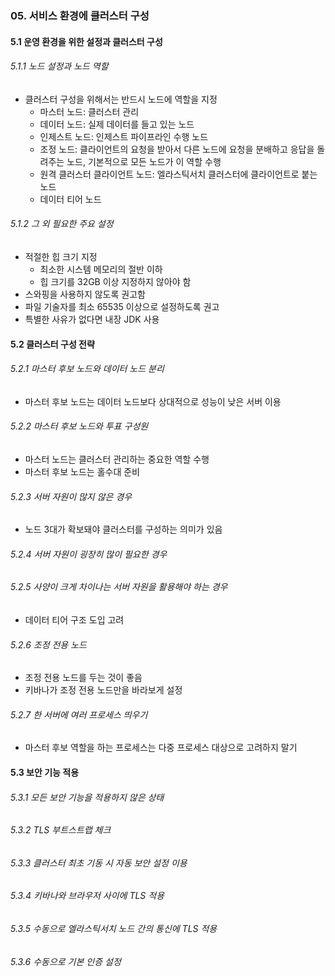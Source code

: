 ### 05. 서비스 환경에 클러스터 구성

#### 5.1 운영 환경을 위한 설정과 클러스터 구성
###### 5.1.1 노드 설정과 노드 역할 
- 클러스터 구성을 위해서는 반드시 노드에 역할을 지정
  - 마스터 노드: 클러스터 관리
  - 데이터 노드: 실제 데이터를 들고 있는 노드
  - 인제스트 노드: 인제스트 파이프라인 수행 노드
  - 조정 노드: 클라이언트의 요청을 받아서 다른 노드에 요청을 분배하고 응답을 돌려주는 노드, 기본적으로 모든 노드가 이 역할 수행
  - 원격 클러스터 클라이언트 노드: 엘라스틱서치 클러스터에 클라이언트로 붙는 노드 
  - 데이터 티어 노드
###### 5.1.2 그 외 필요한 주요 설정
- 적절한 힙 크기 지정 
  - 최소한 시스템 메모리의 절반 이하
  - 힙 크기를 32GB 이상 지정하지 않아야 함 
- 스와핑을 사용하지 않도록 권고함 
- 파일 기술자를 최소 65535 이상으로 설정하도록 권고
- 특별한 사유가 없다면 내장 JDK 사용 

#### 5.2 클러스터 구성 전략
###### 5.2.1 마스터 후보 노드와 데이터 노드 분리 
- 마스터 후보 노드는 데이터 노드보다 상대적으로 성능이 낮은 서버 이용 
###### 5.2.2 마스터 후보 노드와 투표 구성원 
- 마스터 노드는 클러스터 관리하는 중요한 역할 수행
- 마스터 후보 노드는 홀수대 준비 
###### 5.2.3 서버 자원이 많지 않은 경우 
- 노드 3대가 확보돼야 클러스터를 구성하는 의미가 있음 
###### 5.2.4 서버 자원이 굉장히 많이 필요한 경우
###### 5.2.5 사양이 크게 차이나는 서버 자원을 활용해야 하는 경우 
- 데이터 티어 구조 도입 고려
###### 5.2.6 조정 전용 노드
- 조정 전용 노드를 두는 것이 좋음 
- 키바나가 조정 전용 노드만을 바라보게 설정
###### 5.2.7 한 서버에 여러 프로세스 띄우기
- 마스터 후보 역할을 하는 프로세스는 다중 프로세스 대상으로 고려하지 말기

#### 5.3 보안 기능 적용
###### 5.3.1 모든 보안 기능을 적용하지 않은 상태 
###### 5.3.2 TLS 부트스트랩 체크
###### 5.3.3 클러스터 최초 기동 시 자동 보안 설정 이용
###### 5.3.4 키바나와 브라우저 사이에 TLS 적용
###### 5.3.5 수동으로 엘라스틱서치 노드 간의 통신에 TLS 적용
###### 5.3.6 수동으로 기본 인증 설정 